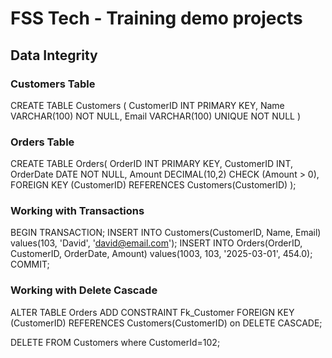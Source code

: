 # FSS Tech - Training demo projects

## Data Integrity
### Customers Table

CREATE TABLE Customers (
	CustomerID INT PRIMARY KEY,
	Name VARCHAR(100) NOT NULL,
	Email VARCHAR(100) UNIQUE NOT NULL
	)

### Orders Table

CREATE TABLE Orders(
	OrderID INT PRIMARY KEY,
	CustomerID INT,
	OrderDate DATE NOT NULL,
	Amount DECIMAL(10,2) CHECK (Amount > 0),
	FOREIGN KEY (CustomerID) REFERENCES Customers(CustomerID)
	);

### Working with Transactions

BEGIN TRANSACTION;
    INSERT INTO Customers(CustomerID, Name, Email) values(103, 'David', 'david@email.com');
    INSERT INTO Orders(OrderID, CustomerID, OrderDate, Amount) values(1003, 103, '2025-03-01', 454.0);
COMMIT;

### Working with Delete Cascade

ALTER TABLE Orders ADD CONSTRAINT Fk_Customer
FOREIGN KEY (CustomerID) REFERENCES Customers(CustomerID) on DELETE CASCADE;

DELETE FROM Customers where CustomerId=102;